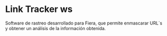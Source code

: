 # Link Tracker ws
Software de rastreo desarrollado para Fiera, que permite enmascarar URL´s y obtener un análisis de la información obtenida.
